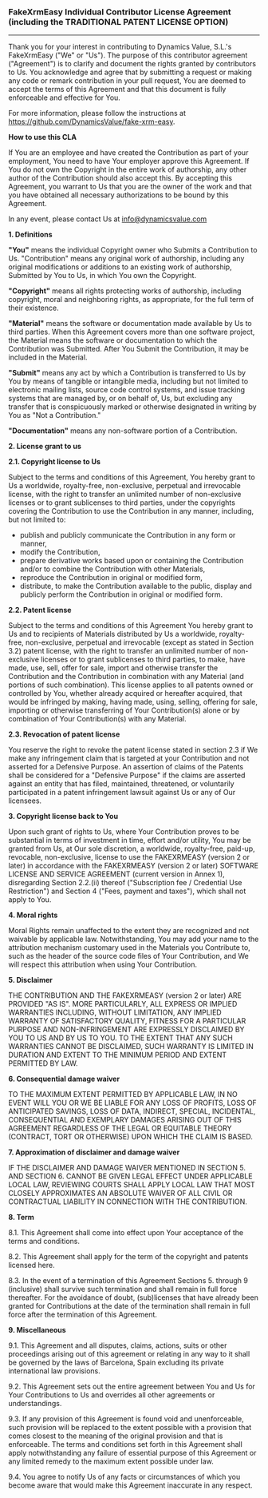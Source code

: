 ### FakeXrmEasy Individual Contributor License Agreement (including the TRADITIONAL PATENT LICENSE OPTION) 
----------------------------------------------------------------------------------------------------------------

Thank you for your interest in contributing to Dynamics Value, S.L.'s FakeXrmEasy ("We" or "Us").
The purpose of this contributor agreement ("Agreement") is to clarify and document the rights granted by contributors to Us. You acknowledge and agree that by submitting a request or making any code or remark contribution in your pull request, You are deemed to accept the terms of this Agreement and that this document is fully enforceable and effective for You. 

For more information, please follow the instructions at https://github.com/DynamicsValue/fake-xrm-easy.

**How to use this CLA**

If You are an employee and have created the Contribution as part of your employment, You need to have Your employer approve this Agreement. If You do not own the Copyright in the entire work of authorship, any other author of the Contribution should also accept this. By accepting this Agreement, you warrant to Us that you are the owner of the work and that you have obtained all necessary authorizations to be bound by this Agreement. 

In any event, please contact Us at info@dynamicsvalue.com

**1.	Definitions**

**"You"** means the individual Copyright owner who Submits a Contribution to Us.
"Contribution" means any original work of authorship, including any original modifications or additions to an existing work of authorship, Submitted by You to Us, in which You own the Copyright.

**"Copyright"** means all rights protecting works of authorship, including copyright, moral and neighboring rights, as appropriate, for the full term of their existence.

**"Material"** means the software or documentation made available by Us to third parties. When this Agreement covers more than one software project, the Material means the software or documentation to which the Contribution was Submitted. After You Submit the Contribution, it may be included in the Material.

**"Submit"** means any act by which a Contribution is transferred to Us by You by means of tangible or intangible media, including but not limited to electronic mailing lists, source code control systems, and issue tracking systems that are managed by, or on behalf of, Us, but excluding any transfer that is conspicuously marked or otherwise designated in writing by You as "Not a Contribution."

**"Documentation"** means any non-software portion of a Contribution.

**2.	License grant to us**

**2.1.	Copyright license to Us**

Subject to the terms and conditions of this Agreement, You hereby grant to Us a worldwide, royalty-free, non-exclusive, perpetual and irrevocable license, with the right to transfer an unlimited number of non-exclusive licenses or to grant sublicenses to third parties, under the copyrights covering the Contribution to use the Contribution in any manner, including, but not limited to:
*   publish and publicly communicate the Contribution in any form or manner,
*   modify the Contribution,
*   prepare derivative works based upon or containing the Contribution and/or to combine the Contribution with other Materials,
*   reproduce the Contribution in original or modified form,
*   distribute, to make the Contribution available to the public, display and publicly perform the Contribution in original or modified form.

**2.2.	Patent license**

Subject to the terms and conditions of this Agreement You hereby grant to Us and to recipients of Materials distributed by Us a worldwide, royalty-free, non-exclusive, perpetual and irrevocable (except as stated in Section 3.2) patent license, with the right to transfer an unlimited number of non-exclusive licenses or to grant sublicenses to third parties, to make, have made, use, sell, offer for sale, import and otherwise transfer the Contribution and the Contribution in combination with any Material (and portions of such combination). This license applies to all patents owned or controlled by You, whether already acquired or hereafter acquired, that would be infringed by making, having made, using, selling, offering for sale, importing or otherwise transferring of Your Contribution(s) alone or by combination of Your Contribution(s) with any Material.

**2.3.	Revocation of patent license**

You reserve the right to revoke the patent license stated in section 2.3 if We make any infringement claim that is targeted at your Contribution and not asserted for a Defensive Purpose. An assertion of claims of the Patents shall be considered for a "Defensive Purpose" if the claims are asserted against an entity that has filed, maintained, threatened, or voluntarily participated in a patent infringement lawsuit against Us or any of Our licensees.

**3.	Copyright license back to You**

Upon such grant of rights to Us, where Your Contribution proves to be substantial in terms of investment in time, effort and/or utility, You may be granted from Us, at Our sole discretion,  a worldwide, royalty-free, paid-up, revocable, non-exclusive, license to use the FAKEXRMEASY (version 2 or later) in  accordance with the FAKEXRMEASY (version 2 or later) SOFTWARE LICENSE AND SERVICE AGREEMENT (current version in Annex 1), disregarding Section 2.2.(ii) thereof ("Subscription fee / Credential Use Restriction") and Section 4 ("Fees, payment and taxes"), which shall not apply to You.

**4.	Moral rights**

Moral Rights remain unaffected to the extent they are recognized and not waivable by applicable law. Notwithstanding, You may add your name to the attribution mechanism customary used in the Materials you Contribute to, such as the header of the source code files of Your Contribution, and We will respect this attribution when using Your Contribution.

**5.	Disclaimer**

THE CONTRIBUTION AND THE FAKEXRMEASY (version 2 or later) ARE PROVIDED "AS IS". MORE PARTICULARLY, ALL EXPRESS OR IMPLIED WARRANTIES INCLUDING, WITHOUT LIMITATION, ANY IMPLIED WARRANTY OF SATISFACTORY QUALITY, FITNESS FOR A PARTICULAR PURPOSE AND NON-INFRINGEMENT ARE EXPRESSLY DISCLAIMED BY YOU TO US AND BY US TO YOU. TO THE EXTENT THAT ANY SUCH WARRANTIES CANNOT BE DISCLAIMED, SUCH WARRANTY IS LIMITED IN DURATION AND EXTENT TO THE MINIMUM PERIOD AND EXTENT PERMITTED BY LAW.

**6.	Consequential damage waiver**

TO THE MAXIMUM EXTENT PERMITTED BY APPLICABLE LAW, IN NO EVENT WILL YOU OR WE BE LIABLE FOR ANY LOSS OF PROFITS, LOSS OF ANTICIPATED SAVINGS, LOSS OF DATA, INDIRECT, SPECIAL, INCIDENTAL, CONSEQUENTIAL AND EXEMPLARY DAMAGES ARISING OUT OF THIS AGREEMENT REGARDLESS OF THE LEGAL OR EQUITABLE THEORY (CONTRACT, TORT OR OTHERWISE) UPON WHICH THE CLAIM IS BASED.

**7.	Approximation of disclaimer and damage waiver**

IF THE DISCLAIMER AND DAMAGE WAIVER MENTIONED IN SECTION 5. AND SECTION 6. CANNOT BE GIVEN LEGAL EFFECT UNDER APPLICABLE LOCAL LAW, REVIEWING COURTS SHALL APPLY LOCAL LAW THAT MOST CLOSELY APPROXIMATES AN ABSOLUTE WAIVER OF ALL CIVIL OR CONTRACTUAL LIABILITY IN CONNECTION WITH THE CONTRIBUTION.

**8.	Term**

8.1.	This Agreement shall come into effect upon Your acceptance of the terms and conditions.

8.2.	This Agreement shall apply for the term of the copyright and patents licensed here.

8.3.	In the event of a termination of this Agreement Sections 5. through 9 (inclusive) shall survive such termination and shall remain in full force thereafter. For the avoidance of doubt, (sub)licenses that have already been granted for Contributions at the date of the termination shall remain in full force after the termination of this Agreement.

**9.	Miscellaneous**

9.1.	This Agreement and all disputes, claims, actions, suits or other proceedings arising out of this agreement or relating in any way to it shall be governed by the laws of Barcelona, Spain excluding its private international law provisions.

9.2.	This Agreement sets out the entire agreement between You and Us for Your Contributions to Us and overrides all other agreements or understandings.

9.3.	If any provision of this Agreement is found void and unenforceable, such provision will be replaced to the extent possible with a provision that comes closest to the meaning of the original provision and that is enforceable. The terms and conditions set forth in this Agreement shall apply notwithstanding any failure of essential purpose of this Agreement or any limited remedy to the maximum extent possible under law.

9.4.	You agree to notify Us of any facts or circumstances of which you become aware that would make this Agreement inaccurate in any respect.
